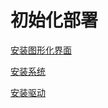 # 初始化部署

[安装图形化界面](安装图形化界面/安装图形化界面.md "安装图形化界面")

[安装系统](安装系统/安装系统.md "安装系统")

[安装驱动](安装驱动/安装驱动.md "安装驱动")
